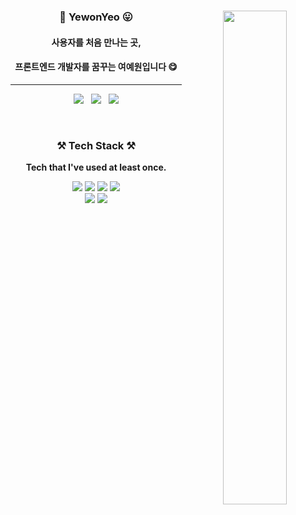 <div align="center">
<div>
<img title_color="000000" align="right" width="45%" src="https://github-readme-stats.vercel.app/api/top-langs/?username=YewonYeo&layout=compact&title_color=c95975"/> 

<!-- 소개 -->
<h3>🌷 YewonYeo 😛</h3>
<h4>사용자를 처음 만나는 곳,</h4>
<h4>프론트엔드 개발자를 꿈꾸는 여예원입니다 😋</h4>
<hr/>
<!-- 뱃지 
<a href="[1. 연결하고싶은 사이트 url]" target="_blank"><img src="https://img.shields.io/badge/[2. 등록하려는 이름]-[3. #을 뺀 나머지 색깔코드]?style=flat-square&logo=[4. 로고명(아이콘명)]&logoColor=white"/></a> -->  
<p>
 <a href="https://blog.naver.com/tbwmwjstk" target="_blank"><img src="https://img.shields.io/badge/Blog-03C75A?style=flat&logo=Naver&logoColor=white"/></a>
 &nbsp;
 <a href="https://yeeeh.tistory.com/" target="_blank"><img src="https://img.shields.io/badge/Tistory-9999FF?style=flat&logoColor=white"/></a>
  &nbsp;
 
 <img src="http://mazassumnida.wtf/api/mini/generate_badge?boj=yeeeh"/>
 
 </p>
 </div>



<br/>
<h3><b>⚒ Tech Stack ⚒</b></h3>
<p><b>Tech that I've used at least once.</b></h4></p>
<!--기술스택-->
<!--사이트주소: https://simpleicons.org/-->
<!--샘플: <img src="https://img.shields.io/badge/뱃지에표시할이름-색상?style=for-the-badge&logo=로고이름&logoColor=white"> -->

<img src="https://img.shields.io/badge/java-007396?style=for-the-badge&logo=java&logoColor=white">
<img src="https://img.shields.io/badge/HTML5-E34F26?style=for-the-badge&logo=HTML5&logoColor=white"> 
<img src="https://img.shields.io/badge/CSS3-1572B6?style=for-the-badge&logo=CSS3&logoColor=white">
<img src="https://img.shields.io/badge/JavaScript-F7DF1E?style=for-the-badge&logo=JavaScript&logoColor=white">
<br/>
<img src="https://img.shields.io/badge/Vue.js-4FC08D?style=for-the-badge&logo=Vue.js&logoColor=white">
<img src="https://img.shields.io/badge/React-61DAFB?style=for-the-badge&logo=React&logoColor=white">

 

</div>
</div>
